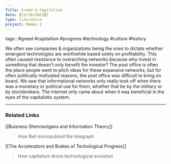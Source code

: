 ```yaml
---
Title: Greed & Capitalism
date: {{3/16/2023}}
type: literature
project: Memex 2
---
```

tags:: #greed #capitalism #progress #technology #culture #history

We often see companies & organizations being the ones to dictate whether emergent technologies are worthwhile based solely on profitability. This often caused resistance to overarching networks because why invest in something that doesn't only benefit the investor? The post office is often the place people went to pitch ideas for these expansive networks, but for often politically motivated reasons, the post office was difficult to bring on board. We saw that informational networks only really took off when there was a monetary or political use for them, whether that be by the military or by stockbrokers. The internet only came about when it was beneficial in the eyes of the capitalistic system.

---
### Related Links

[[Buisness Shennanigans and Information Theory]]
>How Bell monopolized the telegraph


[[The Accelerators and Brakes of Techological Progress]]
>How capitalism drove technological evolution